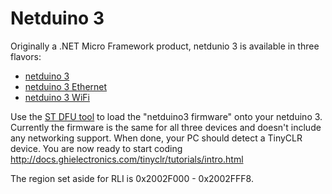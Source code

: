 # Netduino 3

Originally a .NET Micro Framework product, netdunio 3 is available in three flavors:

- [netduino 3]( http://www.netduino.com/netduino3/specs.htm)
- [netduino 3 Ethernet]( http://www.netduino.com/netduino3ethernet/specs.htm)
- [netduino 3 WiFi]( http://www.netduino.com/netduino3wifi/specs.htm)





Use the [ST DFU tool](http://docs.ghielectronics.com/hardware/stm32_bootloader.html) to load the "netduino3 firmware" onto your netduino 3. Currently the firmware is the same for all three devices and doesn't include any networking support. When done, your PC should detect a TinyCLR device. You are now ready to start coding http://docs.ghielectronics.com/tinyclr/tutorials/intro.html

The region set aside for RLI is 0x2002F000 - 0x2002FFF8.